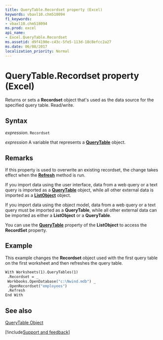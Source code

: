 ```yaml
---
title: QueryTable.Recordset property (Excel)
keywords: vbaxl10.chm518094
f1_keywords:
- vbaxl10.chm518094
ms.prod: excel
api_name:
- Excel.QueryTable.Recordset
ms.assetid: d9f4190e-c43c-5fe5-113d-18c8efcc2a27
ms.date: 06/08/2017
localization_priority: Normal
---
```



# QueryTable.Recordset property (Excel)

Returns or sets a  **Recordset** object that's used as the data source for the specified query table. Read/write.


## Syntax

_expression_. `Recordset`

_expression_ A variable that represents a **[QueryTable](Excel.QueryTable.md)** object.


## Remarks

If this property is used to overwrite an existing recordset, the change takes effect when the  **[Refresh](Excel.QueryTable.Refresh.md)** method is run.

If you import data using the user interface, data from a web query or a text query is imported as a  **[QueryTable](Excel.QueryTable.md)** object, while all other external data is imported as a **[ListObject](Excel.ListObject.md)** object.

If you import data using the object model, data from a web query or a text query must be imported as a  **QueryTable**, while all other external data can be imported as either a **ListObject** or a **QueryTable**.

You can use the  **[QueryTable](Excel.ListObject.QueryTable.md)** property of the **ListObject** to access the **RecordSet** property.


## Example

This example changes the  **Recordset** object used with the first query table on the first worksheet and then refreshes the query table.


```vb
With Worksheets(1).QueryTables(1) 
 .Recordset = _ 
 Workbooks.OpenDatabase("c:\Nwind.mdb") _ 
 .OpenRecordset("employees") 
 .Refresh 
End With
```


## See also


[QueryTable Object](Excel.QueryTable.md)

[!include[Support and feedback](~/includes/feedback-boilerplate.md)]
